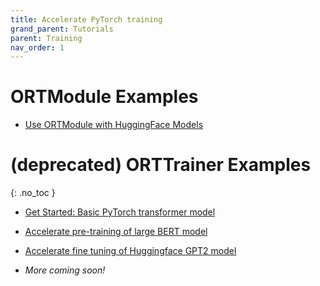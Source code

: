 ```yaml
---
title: Accelerate PyTorch training
grand_parent: Tutorials
parent: Training
nav_order: 1
---
```

# ORTModule Examples
* [Use ORTModule with HuggingFace Models](https://github.com/microsoft/onnxruntime-training-examples/tree/master/huggingface)

# (deprecated) ORTTrainer Examples
{: .no_toc }

* [Get Started: Basic PyTorch transformer model](https://github.com/microsoft/onnxruntime-training-examples/tree/master/orttrainer/getting-started)

* [Accelerate pre-training of large BERT model](https://github.com/microsoft/onnxruntime-training-examples/tree/master/orttrainer/nvidia-bert)

* [Accelerate fine tuning of Huggingface GPT2 model](https://github.com/microsoft/onnxruntime-training-examples/tree/master/orttrainer/huggingface-gpt2)


* *More coming soon!*
